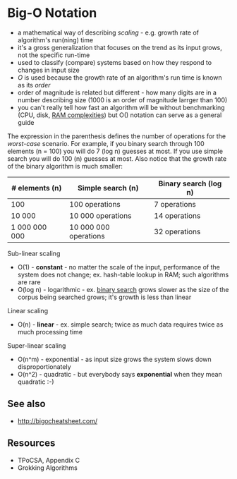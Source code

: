 # Big-O Notation

* a mathematical way of describing *scaling* - e.g. growth rate of algorithm's run(ning) time
* it's a gross generalization that focuses on the trend as its input grows, not the specific run-time
* used to classify (compare) systems based on how they respond to changes in input size
* *O* is used because the growth rate of an algorithm's run time is known as its
    *order*
* order of magnitude is related but different - how many digits are in a number describing size (1000 is an order of magnitude larrger than 100)
* you can't really tell how fast an algorithm will be without benchmarking (CPU, disk, [RAM complexities](http://queue.acm.org/detail.cfm?id=1814327)) but O() notation can serve as a general guide

The expression in the parenthesis defines the number of operations for the *worst-case* scenario. For example, if you binary search through 100 elements (n = 100) you will do 7 (log n) guesses at most. If you use simple search you will do 100 (n) guesses at most. Also notice that the growth rate of the binary algorithm is much smaller:

| # elements (n) | Simple search (n)     | Binary search (log n) |
|----------------|-----------------------|-----------------------|
| 100            | 100 operations        | 7 operations          |
| 10 000         | 10 000 operations     | 14 operations         |
| 1 000 000 000  | 10 000 000 operations | 32 operations         |
    
Sub-linear scaling

* O(1) - **constant** - no matter the scale of the input, performance of the system
    does not change; ex. hash-table lookup in RAM; such algorithms are rare
* O(log n) - logarithmic - ex. [binary search](https://github.com/jreisinger/algorithms-with-perl/blob/master/binary-search) grows slower as the size of the corpus being searched grows; it's growth is less than linear

Linear scaling

* O(n) - **linear** - ex. simple search; twice as much data requires twice as much processing time

Super-linear scaling

* O(n^m) - exponential - as input size grows the system slows down
    disproportionately
* O(n^2) - quadratic - but everybody says **exponential** when they mean quadratic :-)

## See also

* http://bigocheatsheet.com/

## Resources

* TPoCSA, Appendix C
* Grokking Algorithms
